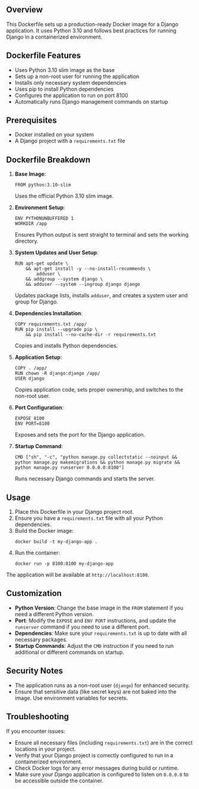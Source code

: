 ## Overview

This Dockerfile sets up a production-ready Docker image for a Django application. It uses Python 3.10 and follows best practices for running Django in a containerized environment.

## Dockerfile Features

- Uses Python 3.10 slim image as the base
- Sets up a non-root user for running the application
- Installs only necessary system dependencies
- Uses pip to install Python dependencies
- Configures the application to run on port 8100
- Automatically runs Django management commands on startup

## Prerequisites

- Docker installed on your system
- A Django project with a `requirements.txt` file

## Dockerfile Breakdown

1. **Base Image**: 
   ```
   FROM python:3.10-slim
   ```
   Uses the official Python 3.10 slim image.

2. **Environment Setup**:
   ```
   ENV PYTHONUNBUFFERED 1
   WORKDIR /app
   ```
   Ensures Python output is sent straight to terminal and sets the working directory.

3. **System Updates and User Setup**:
   ```
   RUN apt-get update \
       && apt-get install -y --no-install-recommends \
           adduser \
       && addgroup --system django \
       && adduser --system --ingroup django django
   ```
   Updates package lists, installs `adduser`, and creates a system user and group for Django.

4. **Dependencies Installation**:
   ```
   COPY requirements.txt /app/
   RUN pip install --upgrade pip \
       && pip install --no-cache-dir -r requirements.txt
   ```
   Copies and installs Python dependencies.

5. **Application Setup**:
   ```
   COPY . /app/
   RUN chown -R django:django /app/
   USER django
   ```
   Copies application code, sets proper ownership, and switches to the non-root user.

6. **Port Configuration**:
   ```
   EXPOSE 8100
   ENV PORT=8100
   ```
   Exposes and sets the port for the Django application.

7. **Startup Command**:
   ```
   CMD ["sh", "-c", "python manage.py collectstatic --noinput && python manage.py makemigrations && python manage.py migrate && python manage.py runserver 0.0.0.0:8100"]
   ```
   Runs necessary Django commands and starts the server.

## Usage

1. Place this Dockerfile in your Django project root.
2. Ensure you have a `requirements.txt` file with all your Python dependencies.
3. Build the Docker image:
   ```
   docker build -t my-django-app .
   ```
4. Run the container:
   ```
   docker run -p 8100:8100 my-django-app
   ```

The application will be available at `http://localhost:8100`.

## Customization

- **Python Version**: Change the base image in the `FROM` statement if you need a different Python version.
- **Port**: Modify the `EXPOSE` and `ENV PORT` instructions, and update the `runserver` command if you need to use a different port.
- **Dependencies**: Make sure your `requirements.txt` is up to date with all necessary packages.
- **Startup Commands**: Adjust the `CMD` instruction if you need to run additional or different commands on startup.

## Security Notes

- The application runs as a non-root user (`django`) for enhanced security.
- Ensure that sensitive data (like secret keys) are not baked into the image. Use environment variables for secrets.


## Troubleshooting

If you encounter issues:
- Ensure all necessary files (including `requirements.txt`) are in the correct locations in your project.
- Verify that your Django project is correctly configured to run in a containerized environment.
- Check Docker logs for any error messages during build or runtime.
- Make sure your Django application is configured to listen on `0.0.0.0` to be accessible outside the container.